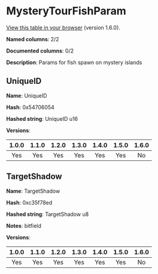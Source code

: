 # MysteryTourFishParam
[View this table in your browser](MysteryTourFishParam-value.md) (version 1.6.0).

**Named columns**: 2/2

**Documented columns**: 0/2

**Description**: Params for fish spawn on mystery islands
## UniqueID

**Name**: UniqueID

**Hash**: 0x54706054

**Hashed string**: UniqueID u16

**Versions**: 

 | 1.0.0 | 1.1.0 | 1.2.0 | 1.3.0 | 1.4.0 | 1.5.0 | 1.6.0
|:--:|:--:|:--:|:--:|:--:|:--:|:--:|
| Yes | Yes | Yes | Yes | Yes | Yes | No| 


## TargetShadow

**Name**: TargetShadow

**Hash**: 0xc35f78ed

**Hashed string**: TargetShadow u8

**Notes**: bitfield

**Versions**: 

 | 1.0.0 | 1.1.0 | 1.2.0 | 1.3.0 | 1.4.0 | 1.5.0 | 1.6.0
|:--:|:--:|:--:|:--:|:--:|:--:|:--:|
| Yes | Yes | Yes | Yes | Yes | Yes | No| 


